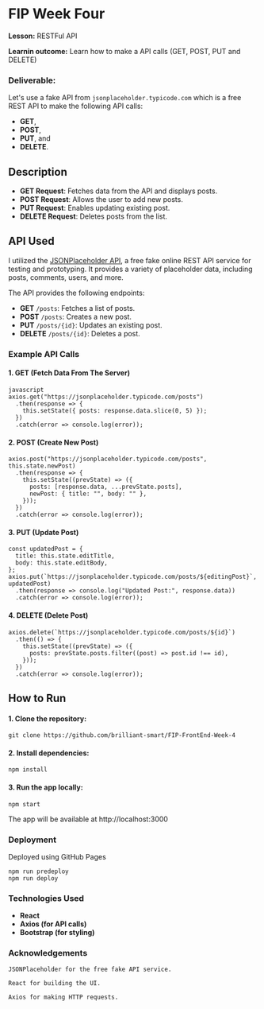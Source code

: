 # FIP Week Four

**Lesson:** RESTFul API

**Learnin outcome:** Learn how to make a API calls (GET, POST, PUT and DELETE)

### Deliverable:

Let's use a fake API from `jsonplaceholder.typicode.com` which is a free REST API to make the following API calls:

- **GET**,
- **POST**,
- **PUT**, and
- **DELETE**.

## Description

- **GET Request**: Fetches data from the API and displays posts.
- **POST Request**: Allows the user to add new posts.
- **PUT Request**: Enables updating existing post.
- **DELETE Request**: Deletes posts from the list.

## API Used

I utilized the [JSONPlaceholder API](https://jsonplaceholder.typicode.com/), a free fake online REST API service for testing and prototyping. It provides a variety of placeholder data, including posts, comments, users, and more.

The API provides the following endpoints:

- **GET** `/posts`: Fetches a list of posts.
- **POST** `/posts`: Creates a new post.
- **PUT** `/posts/{id}`: Updates an existing post.
- **DELETE** `/posts/{id}`: Deletes a post.

### Example API Calls

#### 1. GET (Fetch Data From The Server)

```
javascript
axios.get("https://jsonplaceholder.typicode.com/posts")
  .then(response => {
    this.setState({ posts: response.data.slice(0, 5) });
  })
  .catch(error => console.log(error));
```

#### 2. POST (Create New Post)

```
axios.post("https://jsonplaceholder.typicode.com/posts", this.state.newPost)
  .then(response => {
    this.setState((prevState) => ({
      posts: [response.data, ...prevState.posts],
      newPost: { title: "", body: "" },
    }));
  })
  .catch(error => console.log(error));
```

#### 3. PUT (Update Post)

```
const updatedPost = {
  title: this.state.editTitle,
  body: this.state.editBody,
};
axios.put(`https://jsonplaceholder.typicode.com/posts/${editingPost}`, updatedPost)
  .then(response => console.log("Updated Post:", response.data))
  .catch(error => console.log(error));
```

#### 4. DELETE (Delete Post)

```
axios.delete(`https://jsonplaceholder.typicode.com/posts/${id}`)
  .then(() => {
    this.setState((prevState) => ({
      posts: prevState.posts.filter((post) => post.id !== id),
    }));
  })
  .catch(error => console.log(error));
```

## How to Run

#### 1. Clone the repository:

`git clone https://github.com/brilliant-smart/FIP-FrontEnd-Week-4`

#### 2. Install dependencies:

`npm install`

#### 3. Run the app locally:

`npm start`

The app will be available at http://localhost:3000

### Deployment

Deployed using GitHub Pages

```
npm run predeploy
npm run deploy
```

### Technologies Used

- **React**
- **Axios (for API calls)**
- **Bootstrap (for styling)**

### Acknowledgements

`JSONPlaceholder for the free fake API service.`

`React for building the UI.`

`Axios for making HTTP requests.`
